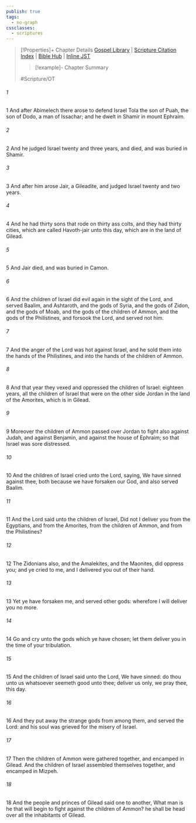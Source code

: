 ```yaml
---
publish: true
tags:
  - no-graph
cssclasses:
  - scriptures
---
```

>[!Properties]+ Chapter Details
>[Gospel Library](https://churchofjesuschrist.org/study/scriptures/ot/judg/10?lang=eng)    |    [Scripture Citation Index](https://scriptures.byu.edu/#06b0a::c06b0a)    |    [Bible Hub](https://biblehub.com/judges/10.htm)    |    [Inline JST](https://scripturetoolbox.com/html/ic/Judges/10.html)
>>[!example]- Chapter Summary
>> 
> 
>
>#Scripture/OT
###### 1
1 And after Abimelech there arose to defend Israel Tola the son of Puah, the son of Dodo, a man of Issachar; and he dwelt in Shamir in mount Ephraim.
###### 2
2 And he judged Israel twenty and three years, and died, and was buried in Shamir.
###### 3
3 And after him arose Jair, a Gileadite, and judged Israel twenty and two years.
###### 4
4 And he had thirty sons that rode on thirty ass colts, and they had thirty cities, which are called Havoth-jair unto this day, which are in the land of Gilead.
###### 5
5 And Jair died, and was buried in Camon.
###### 6
6 And the children of Israel did evil again in the sight of the Lord, and served Baalim, and Ashtaroth, and the gods of Syria, and the gods of Zidon, and the gods of Moab, and the gods of the children of Ammon, and the gods of the Philistines, and forsook the Lord, and served not him.
###### 7
7 And the anger of the Lord was hot against Israel, and he sold them into the hands of the Philistines, and into the hands of the children of Ammon.
###### 8
8 And that year they vexed and oppressed the children of Israel: eighteen years, all the children of Israel that were on the other side Jordan in the land of the Amorites, which is in Gilead.
###### 9
9 Moreover the children of Ammon passed over Jordan to fight also against Judah, and against Benjamin, and against the house of Ephraim; so that Israel was sore distressed.
###### 10
10 And the children of Israel cried unto the Lord, saying, We have sinned against thee, both because we have forsaken our God, and also served Baalim.
###### 11
11 And the Lord said unto the children of Israel, Did not I deliver you from the Egyptians, and from the Amorites, from the children of Ammon, and from the Philistines?
###### 12
12 The Zidonians also, and the Amalekites, and the Maonites, did oppress you; and ye cried to me, and I delivered you out of their hand.
###### 13
13 Yet ye have forsaken me, and served other gods: wherefore I will deliver you no more.
###### 14
14 Go and cry unto the gods which ye have chosen; let them deliver you in the time of your tribulation.
###### 15
15 And the children of Israel said unto the Lord, We have sinned: do thou unto us whatsoever seemeth good unto thee; deliver us only, we pray thee, this day.
###### 16
16 And they put away the strange gods from among them, and served the Lord: and his soul was grieved for the misery of Israel.
###### 17
17 Then the children of Ammon were gathered together, and encamped in Gilead. And the children of Israel assembled themselves together, and encamped in Mizpeh.
###### 18
18 And the people and princes of Gilead said one to another, What man is he that will begin to fight against the children of Ammon? he shall be head over all the inhabitants of Gilead.
